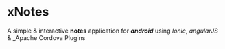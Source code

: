 # xNotes
A simple &amp; interactive **notes** application for **_android_** using _Ionic_, _angularJS_ & _Apache Cordova Plugins

